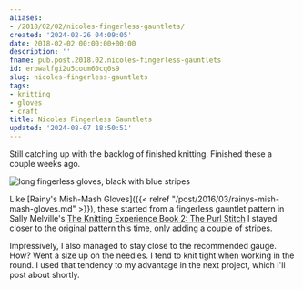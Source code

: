 ```yaml
---
aliases:
- /2018/02/02/nicoles-fingerless-gauntlets/
created: '2024-02-26 04:09:05'
date: 2018-02-02 00:00:00+00:00
description: ''
fname: pub.post.2018.02.nicoles-fingerless-gauntlets
id: erbwalfgi2u5coum60cq0s9
slug: nicoles-fingerless-gauntlets
tags:
- knitting
- gloves
- craft
title: Nicoles Fingerless Gauntlets
updated: '2024-08-07 18:50:51'
---
```


Still catching up with the backlog of finished knitting. Finished these a couple weeks ago.

![long fingerless gloves, black with blue stripes](assets/img/2018/cover-2018-02-02.jpg)

Like [Rainy's Mish-Mash Gloves]({{< relref "/post/2016/03/rainys-mish-mash-gloves.md" >}}), these started from a fingerless gauntlet pattern in Sally Melville's [The Knitting Experience Book 2: The Purl Stitch](https://www.goodreads.com/book/show/24691.The_Knitting_Experience) I stayed closer to the original pattern this time, only adding a couple of stripes.

Impressively, I also managed to stay close to the recommended gauge. How? Went a size up on the needles. I tend to knit tight when working in the round. I used that tendency to my advantage in the next project, which I'll post about shortly.